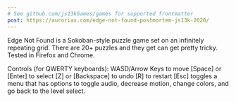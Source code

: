 ```yaml
---
# See github.com/js13kGames/games for supported frontmatter
post: https://auroriax.com/edge-not-found-postmortem-js13k-2020/
---
```

Edge Not Found is a Sokoban-style puzzle game set on an infinitely repeating grid. There are 20+ puzzles and they get can get pretty tricky. Tested in Firefox and Chrome.

Controls (for QWERTY keyboards):
WASD/Arrow Keys to move
[Space] or [Enter] to select
[Z] or [Backspace] to undo
[R] to restart
[Esc] toggles a menu that has options to toggle audio, decrease motion, change colors, and go back to the level select.